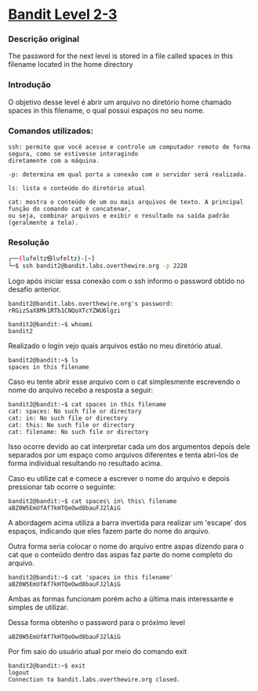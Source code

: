 <h1><a href="https://overthewire.org/wargames/bandit/bandit3.html">Bandit Level 2-3</a></h1>

<h3>Descrição original</h3>
<p>The password for the next level is stored in a file called spaces in this filename located in the home directory</p>

<h3>Introdução</h3>
<p>O objetivo desse level é abrir um arquivo no diretório home chamado spaces in this filename, o qual possui espaços no seu nome. </p>


<h3>Comandos utilizados:</h3>

```
ssh: permite que você acesse e controle um computador remoto de forma segura, como se estivesse interagindo
diretamente com a máquina.

-p: determina em qual porta a conexão com o servidor será realizada.
```

```
ls: lista o conteúdo do diretório atual
```

```
cat: mostra o conteúdo de um ou mais arquivos de texto. A principal função do comando cat é concatenar,
ou seja, combinar arquivos e exibir o resultado na saída padrão (geralmente a tela).
```

<h3>Resolução</h3>

```bash
┌──(lufeltz㉿lufeltz)-[~]
└─$ ssh bandit2@bandit.labs.overthewire.org -p 2220
```

<p>Logo após iniciar essa conexão com o ssh informo o password obtido no desafio anterior.</p>

```
bandit2@bandit.labs.overthewire.org's password: rRGizSaX8Mk1RTb1CNQoXTcYZWU6lgzi
```

```
bandit2@bandit:~$ whoami
bandit2
```

<p>Realizado o login vejo quais arquivos estão no meu diretório atual.</p>

```
bandit2@bandit:~$ ls
spaces in this filename
```

<p>Caso eu tente abrir esse arquivo com o cat simplesmente escrevendo o nome do arquivo recebo a resposta a seguir:</p>

```
bandit2@bandit:~$ cat spaces in this filename
cat: spaces: No such file or directory
cat: in: No such file or directory
cat: this: No such file or directory
cat: filename: No such file or directory
```

<p>Isso ocorre devido ao cat interpretar cada um dos argumentos depois dele separados por um espaço como arquivos diferentes e tenta abri-los de forma individual resultando no resultado acima.</p>


<p>Caso eu utilize cat e comece a escrever o nome do arquivo e depois pressionar tab ocorre o seguinte:</p>

```
bandit2@bandit:~$ cat spaces\ in\ this\ filename 
aBZ0W5EmUfAf7kHTQeOwd8bauFJ2lAiG
```
<p>A abordagem acima utiliza a barra invertida para realizar um 'escape' dos espaços, indicando que eles fazem parte do nome do arquivo.</p>

<p>Outra forma seria colocar o nome do arquivo entre aspas dizendo para o cat que o conteúdo dentro das aspas faz parte do nome completo do arquivo. </p>

```
bandit2@bandit:~$ cat 'spaces in this filename' 
aBZ0W5EmUfAf7kHTQeOwd8bauFJ2lAiG
```

<p>Ambas as formas funcionam porém acho a última mais interessante e simples de utilizar.</p>


<p>Dessa forma obtenho o password para o próximo level</p>

```
aBZ0W5EmUfAf7kHTQeOwd8bauFJ2lAiG
```

<p>Por fim saio do usuário atual por meio do comando exit</p>

```
bandit2@bandit:~$ exit
logout
Connection to bandit.labs.overthewire.org closed.
```
